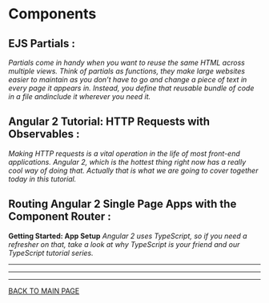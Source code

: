 # **Components**

## **EJS Partials :**
  *Partials come in handy when you want to reuse the same HTML across multiple views. Think of partials as functions, they make large websites easier to maintain as you don’t have to go and change a piece of text in every page it appears in. Instead, you define that reusable bundle of code in a file andinclude it wherever you need it.*
    

## **Angular 2 Tutorial: HTTP Requests with Observables  :**
  *Making HTTP requests is a vital operation in the life of most front-end applications. Angular 2, which is the hottest thing right now has a really cool way of doing that. Actually that is what we are going to cover together today in this tutorial.*


## **Routing Angular 2 Single Page Apps with the Component Router :**
  **Getting Started: App Setup**
  *Angular 2 uses TypeScript, so if you need a refresher on that, take a look at why TypeScript is your friend and our TypeScript tutorial series.*



***
***
***
[BACK TO MAIN PAGE](https://github.com/farahalwahaibi/Reading-Notes/blob/main/README.md)


